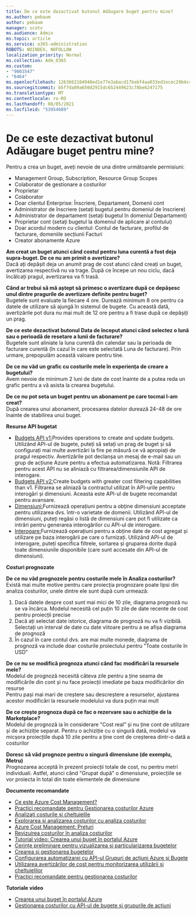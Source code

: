 ```yaml
---
title: De ce este dezactivat butonul Adăugare buget pentru mine?
ms.author: pebaum
author: pebaum
manager: scotv
ms.audience: Admin
ms.topic: article
ms.service: o365-administration
ROBOTS: NOINDEX, NOFOLLOW
localization_priority: Normal
ms.collection: Adm_O365
ms.custom:
- "9003547"
- "6464"
ms.openlocfilehash: 1263662184948ed1e77e3abacd17babf4aa033ed1ecec29b4c4afc26d6da56f0
ms.sourcegitcommit: b5f7da89a650d2915dc652449623c78be6247175
ms.translationtype: MT
ms.contentlocale: ro-RO
ms.lasthandoff: 08/05/2021
ms.locfileid: "53954689"
---
```

# <a name="why-is-the-add-budget-button-disabled-for-me"></a>De ce este dezactivat butonul Adăugare buget pentru mine?

Pentru a crea un buget, aveți nevoie de una dintre următoarele permisiuni:

- Management Group, Subscription, Resource Group Scopes
- Colaborator de gestionare a costurilor
- Proprietar
- Colaborator
- Doar clientul Enterprise: Înscriere, Departament, Domenii cont
- Administrator de înscriere (setați bugetul pentru domeniul de înscriere)
- Administrator de departament (setați bugetul în domeniul Departament)
- Proprietar cont (setați bugetul la domeniul de aplicare al contului)
- Doar acordul modern cu clientul: Contul de facturare, profilul de facturare, domeniile secțiunii Facturi
- Creator abonamente Azure

**Am creat un buget atunci când costul pentru luna curentă a fost deja supra-buget. De ce nu am primit o avertizare?**  
Dacă ați depășit deja un anumit prag de cost atunci când creați un buget, avertizarea respectivă nu va trage. După ce începe un nou ciclu, dacă încălcați pragul, avertizarea va fi trasă.

**Când ar trebui să mă aștept să primesc o avertizare după ce depășesc unul dintre pragurile de avertizare definite pentru buget?**  
Bugetele sunt evaluate la fiecare 4 ore. Durează minimum 8 ore pentru ca datele de utilizare să ajungă în sistemul de bugete. Cu această dată, avertizările pot dura nu mai mult de 12 ore pentru a fi trase după ce depășiți un prag.

**De ce este dezactivat butonul Data de început atunci când selectez o lună sau o perioadă de resetare a lunii de facturare?**  
Bugetele sunt aliniate la luna curentă din calendar sau la perioada de facturare curentă (în cazul în care este selectată Luna de facturare). Prin urmare, prepopulăm această valoare pentru tine.

**De ce nu văd un grafic cu costurile mele în experiența de creare a bugetului?**  
Avem nevoie de minimum 2 luni de date de cost înainte de a putea reda un grafic pentru a vă asista la crearea bugetului.

**De ce nu pot seta un buget pentru un abonament pe care tocmai l-am creat?**  
După crearea unui abonament, procesarea datelor durează 24-48 de ore înainte de stabilirea unui buget.

**Resurse API bugetat**

- [Budgets API v1:](https://docs.microsoft.com/rest/api/consumption/budgets?WT.mc_id=Portal-Microsoft_Azure_Support)Provides operations to create and update budgets. Utilizând API-ul de bugete, puteți să setați un prag de buget și să configurați mai multe avertizări la fire pe măsură ce vă apropiați de pragul respectiv. Avertizările pot declanșa un mesaj de e-mail sau un grup de acțiune Azure pentru a efectua automatizarea. Notă: Filtrarea pentru acest API nu se aliniază cu filtrarea/dimensiunile API de interogare.
- [Budgets API v2:](https://github.com/Azure/azure-rest-api-specs/blob/master/specification/cost-management/resource-manager/Microsoft.CostManagement/preview/2019-04-01-preview/examples/CreateOrUpdateBudget.json)Create budgets with greater cost filtering capabilities than v1. Filtrarea se aliniază la contractul utilizat în API-urile pentru interogări și dimensiuni. Aceasta este API-ul de bugete recomandat pentru avansare.
- [Dimensiuni:](https://docs.microsoft.com/rest/api/cost-management/dimensions?WT.mc_id=Portal-Microsoft_Azure_Support)Furnizează operațiuni pentru a obține dimensiuni acceptate pentru utilizarea dvs. într-o varietate de domenii. Utilizând API-ul de dimensiuni, puteți regăsi o listă de dimensiuni care pot fi utilizate ca intrări pentru generarea interogărilor cu API-ul de interogare.
- [Interogare:](https://docs.microsoft.com/rest/api/cost-management/query?WT.mc_id=Portal-Microsoft_Azure_Support)Furnizează operațiuni pentru a obține date de cost agregat și utilizare pe baza interogării pe care o furnizați. Utilizând API-ul de interogare, puteți specifica filtrele, sortarea și gruparea dorite după toate dimensiunile disponibile (care sunt accesate din API-ul de dimensiuni).

**Costuri prognozate**

**De ce nu văd prognozele pentru costurile mele în Analiza costurilor?**  
Există mai multe motive pentru care proiecția prognozare poate lipsi din analiza costurilor, unele dintre ele sunt după cum urmează:

1. Dacă datele despre cost sunt mai mici de 10 zile, diagrama prognoză nu se va încărca. Modelul necesită cel puțin 10 zile de date recente de cost pentru proiecții precise
2. Dacă ați selectat date istorice, diagrama de prognoză nu va fi vizibilă. Selectați un interval de date cu date viitoare pentru a se afișa diagrama de prognoză
3. În cazul în care contul dvs. are mai multe monede, diagrama de prognoză va include doar costurile proiectului pentru "Toate costurile în USD"

**De ce nu se modifică prognoza atunci când fac modificări la resursele mele?**  
Modelul de prognoză necesită câteva zile pentru a ține seama de modificările din cont și nu face proiecții imediate pe baza modificărilor din resurse  
Pentru pași mai mari de creștere sau descreștere a resurselor, ajustarea acestor modificări la resursele modelului va dura puțin mai mult

**De ce crește prognoza după ce fac o rezervare sau o achiziție de la Marketplace?**  
Modelul de prognoză ia în considerare "Cost real" și nu ține cont de utilizare și de achiziție separat. Pentru o achiziție cu o singură dată, modelul va micșora proiecțiile după 10 zile pentru a ține cont de creșterea dintr-o dată a costurilor

**Doresc să văd prognoze pentru o singură dimensiune (de exemplu, Metru)**  
Prognozarea acceptă în prezent proiecții totale de cost, nu pentru metri individuali. Astfel, atunci când "Grupat după" o dimensiune, proiecțiile se vor proiecta în total din toate elementele de dimensiune

**Documente recomandate**

- [Ce este Azure Cost Management?](https://docs.microsoft.com/azure/cost-management/overview-cost-mgt?WT.mc_id=Portal-Microsoft_Azure_Support)
- [Practici recomandate pentru Gestionarea costurilor Azure](https://docs.microsoft.com/azure/cost-management/cost-mgt-best-practices?WT.mc_id=Portal-Microsoft_Azure_Support)
- [Analizați costurile și cheltuielile](https://docs.microsoft.com/azure/cost-management/quick-acm-cost-analysis?WT.mc_id=Portal-Microsoft_Azure_Support)
- [Explorarea și analizarea costurilor cu analiza costurilor](https://docs.microsoft.com/azure/cost-management/quick-acm-cost-analysis?WT.mc_id=Portal-Microsoft_Azure_Support)
- [Azure Cost Management: Prețuri](https://azure.microsoft.com/services/cost-management/#pricing)
- [Revizuirea costurilor în analiza costurilor](https://docs.microsoft.com/azure/cost-management-billing/costs/quick-acm-cost-analysis?WT.mc_id=Portal-Microsoft_Azure_Support#review-costs-in-cost-analysis)
- [Tutorial video: Crearea unui buget în portalul Azure](https://www.youtube.com/watch?v=ExIVG_Gr45A&t=4s)
- [Cerințe preliminare pentru vizualizarea și particularizarea bugetelor](https://docs.microsoft.com/azure/cost-management-billing/costs/tutorial-acm-create-budgets?WT.mc_id=Portal-Microsoft_Azure_Support#prerequisites)
- [Crearea și gestionarea bugetelor](https://docs.microsoft.com/azure/cost-management-billing/costs/tutorial-acm-create-budgets?WT.mc_id=Portal-Microsoft_Azure_Support#create-a-budget-in-the-azure-portal)
- [Configurarea automatizarei cu API-ul Grupuri de acțiuni Azure și Bugete](https://docs.microsoft.com/azure/cost-management/tutorial-acm-create-budgets?WT.mc_id=Portal-Microsoft_Azure_Support#trigger-an-action-group)
- [Utilizarea avertizărilor de cost pentru monitorizarea utilizării și cheltuielilor](https://docs.microsoft.com/azure/cost-management/cost-mgt-alerts-monitor-usage-spending?WT.mc_id=Portal-Microsoft_Azure_Support)
- [Practici recomandate pentru gestionarea costurilor](https://docs.microsoft.com/azure/cost-management/cost-mgt-best-practices?WT.mc_id=Portal-Microsoft_Azure_Support)  

**Tutoriale video**

- [Crearea unui buget în portalul Azure](https://go.microsoft.com/fwlink/?linkid=2146761)
- [Gestionarea costurilor cu API-ul de bugete și grupurile de acțiuni](https://go.microsoft.com/fwlink/?linkid=2147038)